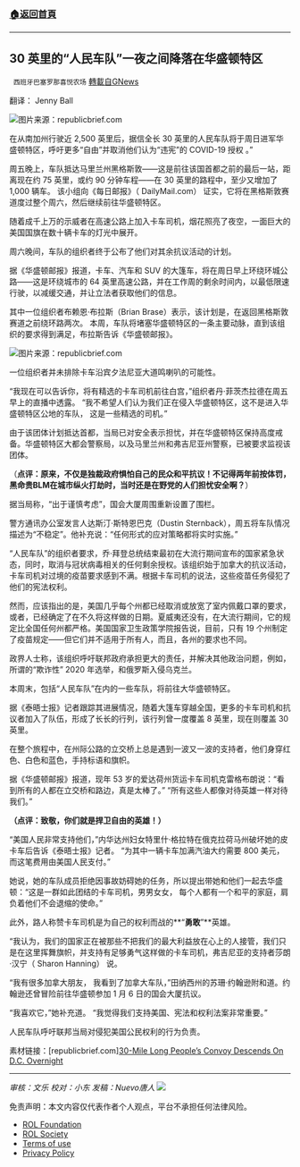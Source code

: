 ###  [:house:返回首頁](https://github.com/ourhimalayas/txt)
---


## 30 英里的“人民车队”一夜之间降落在华盛顿特区
` 西班牙巴塞罗那喜悦农场` [轉載自GNews](https://gnews.org/zh-hans/2121897/)

翻译： Jenny Ball

![](https://assets.gnews.org/wp-content/uploads/2022/03/image-643.png)图片来源：republicbrief.com

在从南加州行驶近 2,500 英里后，据信全长 30 英里的人民车队将于周日进军华盛顿特区，呼吁更多“自由”并取消他们认为“违宪”的 COVID-19 授权 。”

周五晚上，车队抵达马里兰州黑格斯敦——这是前往该国首都之前的最后一站，距离现在约 75 英里，或约 90 分钟车程——在 30 英里的路程中，至少又增加了 1,000 辆车。 该小组向《每日邮报》（ DailyMail.com） 证实，它将在黑格斯敦赛道度过整个周六，然后继续前往华盛顿特区。

随着成千上万的示威者在高速公路上加入卡车司机，烟花照亮了夜空，一面巨大的美国国旗在数十辆卡车的灯光中展开。

周六晚间，车队的组织者终于公布了他们对其余抗议活动的计划。

据《华盛顿邮报》报道，卡车、汽车和 SUV 的大篷车，将在周日早上环绕环城公路——这是环绕城市的 64 英里高速公路，并在工作周的剩余时间内，以最低限速行驶，以减缓交通，并让立法者获取他们的信息。

其中一位组织者布赖恩·布拉斯（Brian Brase）表示，该计划是，在返回黑格斯敦赛道之前绕环路两次。 本周，车队将堵塞华盛顿特区的一条主要动脉，直到该组织的要求得到满足，布拉斯告诉《华盛顿邮报》。

![](https://assets.gnews.org/wp-content/uploads/2022/03/image-645.png)图片来源：republicbrief.com

一位组织者并未排除卡车沿宾夕法尼亚大道鸣喇叭的可能性。

“我现在可以告诉你，将有精选的卡车司机前往白宫，”组织者丹·菲茨杰拉德在周五早上的直播中透露。 “我不希望人们认为我们正在侵入华盛顿特区，这不是进入华盛顿特区公地的车队， 这是一些精选的司机。”

由于该团体计划抵达首都，当局已对安全表示担忧，并在华盛顿特区保持高度戒备。华盛顿特区大都会警察局，以及马里兰州和弗吉尼亚州警察，已被要求监视该团体。

（**点评：原来，不仅是独裁政府惧怕自己的民众和平抗议！不记得两年前按体罚， 黑命贵BLM在城市纵火打劫时，当时还是在野党的人们担忧安全啊？**）

据当局称，“出于谨慎考虑”，国会大厦周围重新设置了围栏。

警方通讯办公室发言人达斯汀·斯特恩巴克（Dustin Sternback），周五将车队情况描述为“不稳定”。他补充说：“任何形式的应对策略都将实时实施。”

“人民车队”的组织者要求，乔·拜登总统结束最初在大流行期间宣布的国家紧急状态，同时，取消与冠状病毒相关的任何剩余授权。该组织始于加拿大的抗议活动，卡车司机对过境的疫苗要求感到不满。根据卡车司机的说法，这些疫苗任务侵犯了他们的宪法权利。

然而，应该指出的是，美国几乎每个州都已经取消或放宽了室内佩戴口罩的要求，或者，已经确定了在不久将这样做的日期。夏威夷还没有，在大流行期间，它的规定比全国任何州都严格。美国国家卫生政策学院报告说，目前，只有 19 个州制定了疫苗规定——但它们并不适用于所有人，而且，各州的要求也不同。

政界人士称，该组织呼吁联邦政府承担更大的责任，并解决其他政治问题，例如，所谓的“欺诈性” 2020 年选举，和俄罗斯入侵乌克兰。

本周末，包括“人民车队”在内的一些车队，将前往大华盛顿特区。

据《泰晤士报》记者跟踪其进展情况，随着大篷车穿越全国，更多的卡车司机和抗议者加入了队伍，形成了长长的行列，该行列曾一度覆盖 8 英里，现在则覆盖 30 英里。

在整个旅程中，在州际公路的立交桥上总是遇到一波又一波的支持者，他们身穿红色、白色和蓝色，手持标语和旗帜。

据《华盛顿邮报》报道，现年 53 岁的爱达荷州货运卡车司机克雷格布朗说：“看到所有的人都在立交桥和路边，真是太棒了。” “所有这些人都像对待英雄一样对待我们。”

**（点评：致敬，你们就是捍卫自由的英雄！）**

“美国人民非常支持他们，”内华达州妇女特里什·格拉特在俄克拉荷马州破坏她的皮卡车后告诉《泰晤士报》记者。 “为其中一辆卡车加满汽油大约需要 800 美元，而这笔费用由美国人民支付。”

她说，她的车队成员拒绝因事故妨碍她的任务，所以提出带她和他们一起去华盛顿：“这是一群如此团结的卡车司机，男男女女， 每个人都有一个和平的家庭，肩负着他们不会退缩的使命。”

此外，路人称赞卡车司机是为自己的权利而战的**“**勇敢**”**英雄。

“我认为，我们的国家正在被那些不把我们的最大利益放在心上的人接管，我们只是在这里挥舞旗帜，并支持有足够勇气这样做的卡车司机，弗吉尼亚的支持者莎朗·汉宁（ Sharon Hanning） 说。

“我有很多加拿大朋友， 我看到了加拿大车队，”田纳西州的苏珊·约翰逊附和道。约翰逊还曾冒险前往华盛顿参加 1 月 6 日的国会大厦抗议。

“我喜欢它，”她补充道。 “我觉得我们支持美国、宪法和权利法案非常重要。”

人民车队呼吁联邦当局对侵犯美国公民权利的行为负责。

素材链接：[republicbrief.com][30-Mile Long People’s Convoy Descends On D.C. Overnight](http://republicbrief.com/30-mile-long-peoples-convoy-descends-on-d-c-overnight/)

* * *

*审核：文乐
校对：小东
发稿：Nuevo唐人*
![](https://assets.gnews.org/wp-content/uploads/2022/03/西喜-4.jpeg)
 

免责声明：本文内容仅代表作者个人观点，平台不承担任何法律风险。

- [ROL Foundation](https://rolfoundation.org/)
- [ROL Society](https://rolsociety.org/)
- [Terms of use](https://gnews.org/terms-of-use-3/)
- [Privacy Policy](https://gnews.org/privacy-policy/)

